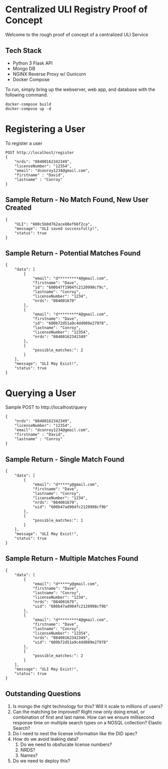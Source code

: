 # Centralized ULI Registry Proof of Concept
Welcome to the rough proof of concept of a centralized ULI Service


## Tech Stack
* Python 3 Flask API 
* Mongo DB
* NGINX Reverse Proxy w/ Gunicorn
* Docker Compose


To run, simply bring up the webserver, web app,  and database with the following command.

    docker-compose build
    docker-compose up -d

# Registering a User
To register a user

    POST http://localhost/register 
    {
        "nrds": "08400162342349", 
        "licenseNumber": "12354",
        "email": "dconroy1234@gmail.com",
        "firstname" : "David",
        "lastname" : "Conroy"
    }

## Sample Return - No Match Found, New User Created
    {
        "ULI": "600c5b0d762ace88ef66f2ca",
        "message": "ULI saved successfully!",
        "status": true
    }
## Sample Return - Potential Matches Found

    {
        "data": [
            {
                "email": "d*********4@gmail.com",
                "firstname": "Dave",
                "id": "600b47f1904fc2120998cf9c",
                "lastname": "Conroy",
                "licenseNumber": "1234",
                "nrds": "084001679"
            },
            {
                "email": "d*********4@gmail.com",
                "firstname": "Dave",
                "id": "600b72d51a9c4dd089e27978",
                "lastname": "Conroy",
                "licenseNumber": "12354",
                "nrds": "08400162342349"
            },
            {
                "possible_matches:": 2
            }
        ],
        "message": "ULI May Exist!",
        "status": true
    }

# Querying a User
Sample POST to http://localhost/query

    {
        "nrds": "08400162342349", 
        "licenseNumber": "12354",
        "email": "dconroy1234@gmail.com",
        "firstname" : "David",
        "lastname" : "Conroy"
    }
## Sample Return - Single Match Found
    {
        "data": [
            {
                "email": "d*****y@gmail.com",
                "firstname": "Dave",
                "lastname": "Conroy",
                "licenseNumber": "1234",
                "nrds": "084001679",
                "uid": "600b47ad904fc2120998cf9b"
            },
            {
                "possible_matches:": 1
            }
        ],
        "message": "ULI May Exist!",
        "status": true
    }

## Sample Return - Multiple Matches Found
    {
        "data": [
            {
                "email": "d*****y@gmail.com",
                "firstname": "Dave",
                "lastname": "Conroy",
                "licenseNumber": "1234",
                "nrds": "084001679",
                "uid": "600b47ad904fc2120998cf9b"
            },
            {
                "email": "d*********4@gmail.com",
                "firstname": "Dave",
                "lastname": "Conroy",
                "licenseNumber": "12354",
                "nrds": "08400162342349",
                "uid": "600b72d51a9c4dd089e27978"
            },
            {
                "possible_matches:": 2
            }
        ],
        "message": "ULI May Exist!",
        "status": true
    }


## Outstanding Questions

1) Is mongo the right technology for this? Will it scale to millions of users?
2) Can the matching be improved? Right now only doing email, or combination of first and last name. How can we ensure millisecond response time on multiple search types on a NOSQL collection? Elastic Search?
3) Do I need to nest the license information like the DID spec?
4) How do we avoid leaking data?
   1) Do we need to obsfucate license numbers? 
   2) NRDS?
   3) Names?
5) Do we need to deploy this?